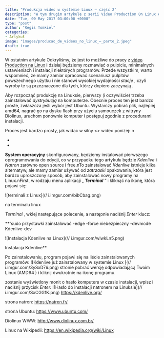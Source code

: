 ```yaml
---
title: "Produkcja wideo w systemie Linux – część 2"
description: "W tym drugim artykule z serii Video Production On Linux dowiesz się, jak zainstalować dwa najpotężniejsze narzędzia na rynku, Kdenlive i Natron."
date: "Tue, 09 May 2017 03:00:00 +0000"
type: "post"
author: "Regis Tomkiel"
categories: 
- Artykuł
image: "images/producao_de_videos_no_linux_–_parte_2.jpeg"
draft: true
---
```


 W ostatnim artykule Odkryliśmy, że jest to możliwe do pracy z  [video Production na Linux](„http://zine.doseextra.com/revista/producao-de-videos-no-linux-parte-1/”)  i dzisiaj będziemy rozmawiać o pulpicie, minimalnych ustawieniach i instalacji niektórych programów. Przede wszystkim, warto wspomnieć, że mamy zamiar opracować scenariusz pulpitów powszechnego użytku i nie stanowi wysokiej wydajności  *stacje* , czyli wyroby te są przeznaczone dla tych, którzy dopiero zaczynają . 


 Aby rozpocząć produkcję na Linuksie, pierwszy (i oczywiście) trzeba zainstalować  *dystrybucją*  na komputerze. Obecnie proces ten jest bardzo proste, zwłaszcza jeśli wybór jest Ubuntu. Wystarczy pobrać plik, najlepiej amd64, nagrać go na dysku flash przy użyciu samouczek z witryny Diolinux, uruchom ponownie komputer i postępuj zgodnie z procedurami instalacji. 


 Proces jest bardzo prosty, jak widać w silny <> wideo  poniżej: n   


 - 


 - 


  **System operacyjny**  skonfigurowany, będziemy instalować pierwszego oprogramowania do edycji, co w przypadku tego artykułu będzie  *Kdenlive*  i  *Natron*  zarówno open source i free.nTo zainstalować  *Kdenlive*  istnieje kilka alternatyw, ale mamy zamiar używać od  *zatrzaski*  opakowania, która jest bardzo uproszczony sposób, aby zainstalować nowy programy na Linux.nFirst, w rodzaju menu aplikacji „ ***Terminal*** ” i kliknąć na ikonę, która pojawi się:   

![terminali z Linux](// i.imgur.com/bibCbag.png)   

na terminalu linux 


  *Terminal* , wklej następujące polecenie, a następnie naciśnij  *Enter*  klucz:   

**”sudo przystawki zainstalować -edge -force niebezpieczny -devmode Kdenlive-dev   

 ![Instalacja Kdenlive na Linux](// i.imgur.com/wiwkLn5.png)   

Instalacja Kdenlive** 


 Po zainstalowaniu, program pojawi się na liście zainstalowanych programów: ![Kdenlive już zainstalowany w systemie Linux ](// i.imgur.com/3ySxD76.png) stronie  pobrać wersję odpowiadającą Twoim Linux (AMD64 ) i kliknij dwukrotnie na ikonę programu.   



 zostanie wyświetlony monit o hasło komputera w czasie instalacji, wpisz i naciśnij przycisk  *Enter.*  ![Hasło do instalacji natronem na Linuksie](// i.imgur.com/SxCGGfK.png) https://kdenlive.org/    

strona natron: <https://natron.fr/>   

strona Ubuntu: <https://www.ubuntu.com/>   

Diolinux WWW: <http://www.diolinux.com.br/>   

Linux na Wikipedii: <https://en.wikipedia.org/wiki/Linux> 

